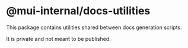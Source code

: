 # @mui-internal/docs-utilities

This package contains utilities shared between docs generation scripts.

It is private and not meant to be published.

